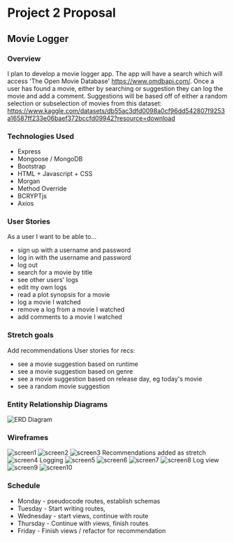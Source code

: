# Project 2 Proposal
## Movie Logger

### Overview 
I plan to develop a movie logger app. The app will have a search which will access 'The Open Movie Database' https://www.omdbapi.com/.
Once a user has found a movie, either by searching or suggestion they can log the movie and add a comment. Suggestions will be based off of either a random selection or subselection of movies from this dataset: https://www.kaggle.com/datasets/db55ac3dfd0098a0cf96dd542807f9253a16587ff233e06baef372bccfd09942?resource=download


### Technologies Used
* Express
* Mongoose / MongoDB
* Bootstrap
* HTML + Javascript + CSS
* Morgan
* Method Override
* BCRYPTjs
* Axios


### User Stories
As a user I want to be able to...
* sign up with a username and password
* log in with the username and password
* log out
* search for a movie by title
* see other users' logs
* edit my own logs
* read a plot synopsis for a movie
* log a movie I watched
* remove a log from a movie I watched
* add comments to a movie I watched

### Stretch goals
Add recommendations
User stories for recs:
* see a movie suggestion based on runtime
* see a movie suggestion based on genre
* see a movie suggestion based on release day, eg today's movie
* see a random movie suggestion

### Entity Relationship Diagrams
![ERD Diagram](/Movie%20logger%20ERD.drawio.png "erd diagram")

### Wireframes
![screen1](/movie%20logger/movie%20logger.001.jpeg "screen1")
![screen2](/movie%20logger/movie%20logger.002.jpeg "screen2")
![screen3](/movie%20logger/movie%20logger.003.jpeg "screen3")
Recommendations added as stretch
![screen4](/movie%20logger/movie%20logger.004.jpeg "screen4")
Logging
![screen5](/movie%20logger/movie%20logger.005.jpeg "screen5")
![screen6](/movie%20logger/movie%20logger.006.jpeg "screen6")
![screen7](/movie%20logger/movie%20logger.007.jpeg "screen7")
![screen8](/movie%20logger/movie%20logger.008.jpeg "screen8")
Log view
![screen9](/movie%20logger/movie%20logger.009.jpeg "screen9")
![screen10](/movie%20logger/movie%20logger.010.jpeg "screen10")

### Schedule
* Monday - pseudocode routes, establish schemas
* Tuesday - Start writing routes, 
* Wednesday - start views, continue with route
* Thursday - Continue with views, finish routes
* Friday - Finish views / refactor for recommendation